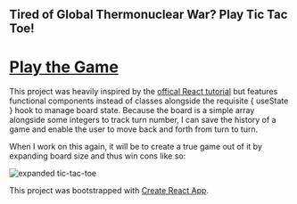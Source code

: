 ## Tired of Global Thermonuclear War? Play Tic Tac Toe!

# [Play the Game](https://tic-tac-toe-inky-ten.vercel.app/)

This project was heavily inspired by the [offical React tutorial](https://reactjs.org/tutorial/tutorial.html) but features functional components instead of classes alongside the requisite { useState } hook to manage board state. Because the board is a simple array alongside some integers to track turn number, I can save the history of a game and enable the user to move back and forth from turn to turn. 

When I work on this again, it will be to create a true game out of it by expanding board size and thus win cons like so:

![expanded tic-tac-toe](https://www.trueachievements.com/achievementimages/8410/296824.jpg)

This project was bootstrapped with [Create React App](https://github.com/facebook/create-react-app).
